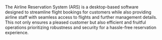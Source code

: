 The Airline Reservation System (ARS) is a desktop-based software designed to streamline flight bookings for customers while also providing airline staff with seamless access to flights and further management details. This not only ensures a pleased customer but also efficient and fruitful operations prioritizing robustness and security for a hassle-free reservation experience.